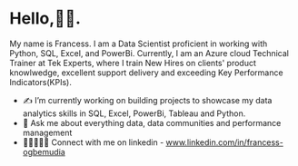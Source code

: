 # Hello,👋🏾.

My name is Francess. I am a Data Scientist proficient in working with Python, SQL, Excel, and PowerBi.
Currently, I am an Azure cloud Technical Trainer at Tek Experts, where I train New Hires on clients' product knowlwedge, excellent support delivery and exceeding Key Performance Indicators(KPIs).

* ✍ I’m currently working on building projects to showcase my data analytics skills in SQL, Excel, PowerBi, Tableau and Python.
* 🤝 Ask me about everything data, data communities and performance management
* 👩🏽‍🤝‍👩🏼 Connect with me on linkedin - www.linkedin.com/in/francess-ogbemudia
